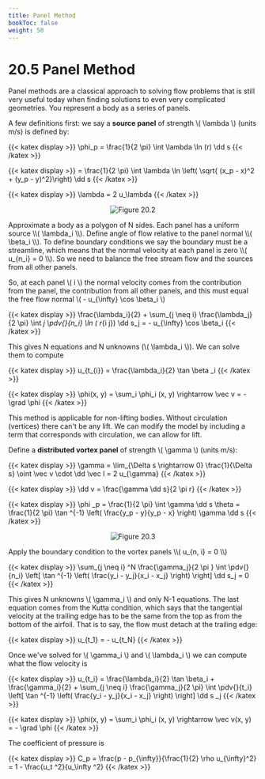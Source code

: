 ```yaml
---
title: Panel Method
bookToc: false
weight: 50
---
```



# **20.5** Panel Method

Panel methods are a classical approach to solving flow problems that is still very useful today when finding solutions to even very complicated geometries. You represent a body as a series of panels.

A few definitions first: we say a **source panel** of strength \\( \lambda \\) (units m/s) is defined by: 

{{< katex display >}}
\phi_p = \frac{1}{2 \pi} \int \lambda \ln (r) \dd s
{{< /katex >}}


{{< katex display >}}
= \frac{1}{2 \pi} \int \lambda \ln \left( \sqrt{ (x_p - x)^2 + (y_p - y)^2}\right) \dd s
{{< /katex >}}


{{< katex display >}}
\lambda = 2 u_\lambda
{{< /katex >}}


<p align="center"> <img alt="Figure 20.2" src="/r/img/20.2.png" /> </p>
Approximate a body as a polygon of N sides. Each panel has a uniform source \\( \lambda_i \\). Define angle of flow relative to the panel normal \\( \beta_i \\). To define boundary conditions we say the boundary must be a streamline, which means that the normal velocity at each panel is zero \\( u_{n_i} = 0 \\). So we need to balance the free stream flow and the sources from all other panels.

So, at each panel \\( i \\) the normal velocity comes from the contribution from the panel, the contribution from all other panels, and this must equal the free flow normal \\( - u_{\infty} \cos \beta_i \\) 

{{< katex display >}}
\frac{\lambda_i}{2} + \sum_{j \neq i} \frac{\lambda_j}{2 \pi} \int _j \pdv{}{n_i} \ln ( r_{i j}) \dd s_j = - u_{\infty} \cos \beta_i
{{< /katex >}}


This gives N equations and N unknowns (\\( \lambda_i \\)). We can solve them to compute

{{< katex display >}}
u_{t_{i}} = \frac{\lambda_i}{2} \tan \beta _i
{{< /katex >}}
 

{{< katex display >}}
\phi(x, y) = \sum_i \phi_i (x, y) \rightarrow \vec v = - \grad \phi
{{< /katex >}}


This method is applicable for non-lifting bodies. Without circulation (vertices) there can't be any lift. We can modify the model by including a term that corresponds with circulation, we can allow for lift.

Define a **distributed vortex panel** of strength \\( \gamma \\) (units m/s):


{{< katex display >}}
\gamma = \lim_{\Delta s \rightarrow 0} \frac{1}{\Delta s} \oint \vec v \cdot \dd \vec l = 2 u_{\gamma}
{{< /katex >}}


{{< katex display >}}
\dd v = \frac{\gamma \dd s}{2 \pi r}
{{< /katex >}}


{{< katex display >}}
\phi _p = \frac{1}{2 \pi} \int \gamma \dd s \theta = \frac{1}{2 \pi} \tan ^{-1} \left( \frac{y_p - y}{y_p - x} \right) \gamma \dd s
{{< /katex >}}

<p align="center"> <img alt="Figure 20.3" src="/r/img/20.3.png" /> </p>
Apply the boundary condition to the vortex panels \\( u_{n, i} = 0 \\) 

{{< katex display >}}
\sum_{j \neq i} ^N \frac{\gamma_j}{2 \pi } \int \pdv{}{n_i} \left[ \tan ^{-1} \left( \frac{y_i - y_j}{x_i - x_j} \right) \right] \dd s_j = 0
{{< /katex >}}


This gives N unknowns \\( \gamma_i \\) and only N-1 equations. The last equation comes from the Kutta condition, which says that the tangential velocity at the trailing edge has to be the same from the top as from the bottom of the airfoil. That is to say, the flow must detach at the trailing edge:

{{< katex display >}}
u_{t_1} = - u_{t_N}
{{< /katex >}}


Once we've solved for \\( \gamma_i \\)  and \\( \lambda_i \\) we can compute what the flow velocity is


{{< katex display >}}
u_{t_i} = \frac{\lambda_i}{2} \tan \beta_i + \frac{\gamma_i}{2} + \sum_{j \neq i} \frac{\gamma_j}{2 \pi} \int \pdv{}{t_i} \left[ \tan ^{-1} \left( \frac{y_i - y_j}{x_i - x_j} \right) \right] \dd s _j
{{< /katex >}}


{{< katex display >}}
\phi(x, y) = \sum_i \phi_i (x, y) \rightarrow \vec v(x, y) = - \grad \phi
{{< /katex >}}

The coefficient of pressure is

{{< katex display >}}
C_p = \frac{p - p_{\infty}}{\frac{1}{2} \rho u_{\infty}^2} = 1 - \frac{u_t ^2}{u_\infty ^2}
{{< /katex >}}
